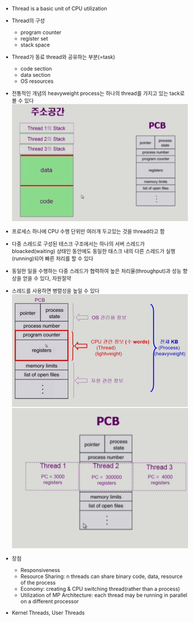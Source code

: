 - Thread is a basic unit of CPU utilization
- Thread의 구성
  - program counter
  - register set
  - stack space
- Thread가 동료 thread와 공유하는 부분(=task)
  - code section
  - data section
  - OS resources
- 전통적인 개념의 heavyweight process는 하나의 thread를 가지고 있는 tack로 볼 수 있다
![img_4.png](images/img_4.png)
- 프로세스 하나에 CPU 수행 단위만 여러개 두고있는 것을 thread라고 함
- 다중 스레드로 구성된 테스크 구조에서는 하나의 서버 스레드가 bloacked(waiting) 상태인 동안에도 동일한 태스크 내의 다른 스레드가 실행(running)되어 빠른 처리를 할 수 있다
- 동일한 일을 수행하는 다중 스레드가 협력하여 높은 처리율(throughput)과 성능 향상을 얻을 수 있다, 자원절약
- 스레드를 사용하면 병렬성을 높일 수 있다
![img_5.png](images/img_5.png)
![img_6.png](images/img_6.png)

- 장점
  - Responsiveness
  - Resource Sharing: n threads can share binary code, data, resource of the process
  - Economy: creating & CPU switching thread(rather than a process)
  - Utilization of MP Architecture: each thread may be running in parallel on a different processor

- Kernel Threads, User Threads